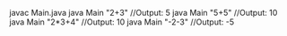 javac Main.java
java Main "2+3" //Output: 5
java Main "5+5" //Output: 10
java Main "2*3+4" //Output: 10
java Main "-2-3" //Output: -5 
